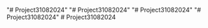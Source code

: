 "# Project31082024" 
"# Project31082024" 
"# Project31082024" 
"# Project31082024" 
#   P r o j e c t 3 1 0 8 2 0 2 4  
 